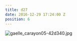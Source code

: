 ```yaml
---
title: d27
date: 2016-12-29 17:24:00 Z
position: 6
---
```


![gaelle_carayon05-42d340.jpg](/uploads/gaelle_carayon05-42d340.jpg)
